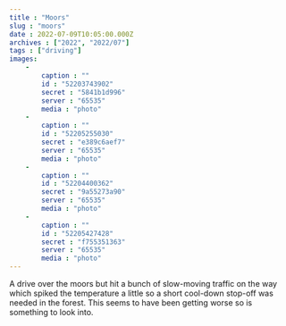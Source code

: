 ```yaml
---
title : "Moors"
slug : "moors"
date : 2022-07-09T10:05:00.000Z
archives : ["2022", "2022/07"]
tags : ["driving"]
images:
    -
        caption : ""
        id : "52203743902"
        secret : "5841b1d996"
        server : "65535"
        media : "photo"
    -
        caption : ""
        id : "52205255030"
        secret : "e389c6aef7"
        server : "65535"
        media : "photo"
    -
        caption : ""
        id : "52204400362"
        secret : "9a55273a90"
        server : "65535"
        media : "photo"
    -
        caption : ""
        id : "52205427428"
        secret : "f755351363"
        server : "65535"
        media : "photo"
---
```


A drive over the moors but hit a bunch of slow-moving traffic on the way which spiked the temperature a little so a short cool-down stop-off was needed in the forest. This seems to have been getting worse so is something to look into.